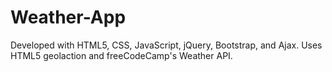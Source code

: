 # Weather-App
Developed with HTML5, CSS, JavaScript, jQuery, Bootstrap, and Ajax. Uses HTML5 geolaction and freeCodeCamp's Weather API.
